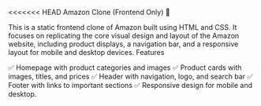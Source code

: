 <<<<<<< HEAD
Amazon Clone (Frontend Only) 🛒

This is a static frontend clone of Amazon built using HTML and CSS. It focuses on replicating the core visual design and layout of the Amazon website, including product displays, a navigation bar, and a responsive layout for mobile and desktop devices.
Features

✅ Homepage with product categories and images
✅ Product cards with images, titles, and prices
✅ Header with navigation, logo, and search bar
✅ Footer with links to important sections
✅ Responsive design for mobile and desktop.

